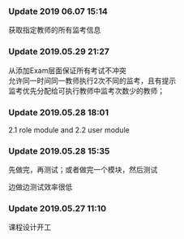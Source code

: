 ### Update 2019 06.07 15:14
获取指定教师的所有监考信息
### Update 2019.05.29 21:27
从添加Exam层面保证所有考试不冲突<br>
允许同一时间同一教师执行2次不同的监考，且有提示<br>
监考优先分配给可执行教师中监考次数少的教师；
### Update 2019.05.28 18:01
2.1 role module  and 2.2 user module

### Update 2019.05.28 15:35
先做完，再测试；或者做完一个模块，然后测试

边做边测试效率很低

### Update 2019.05.27 11:10
课程设计开工